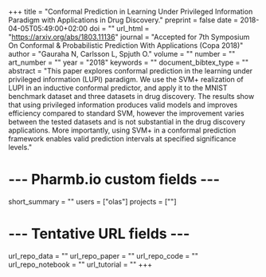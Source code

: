 +++
title = "Conformal Prediction in Learning Under Privileged Information Paradigm with Applications in Drug Discovery."
preprint = false
date = 2018-04-05T05:49:00+02:00
doi = ""
url_html = "https://arxiv.org/abs/1803.11136"
journal = "Accepted for 7th Symposium On Conformal & Probabilistic Prediction With Applications (Copa 2018)"
author = "Gauraha N, Carlsson L, Spjuth O."
volume = ""
number = ""
art_number = ""
year = "2018"
keywords = ""
document_bibtex_type = ""
abstract = "This paper explores conformal prediction in the learning under privileged information (LUPI) paradigm. We use the SVM+ realization of LUPI in an inductive conformal predictor, and apply it to the MNIST benchmark dataset and three datasets in drug discovery. The results show that using privileged information produces valid models and improves efficiency compared to standard SVM, however the improvement varies between the tested datasets and is not substantial in the drug discovery applications. More importantly, using SVM+ in a conformal prediction framework enables valid prediction intervals at specified significance levels."
# --- Pharmb.io custom fields ---
short_summary = ""
users = ["olas"]
projects = [""]
# --- Tentative URL fields ---
url_repo_data = ""
url_repo_paper = ""
url_repo_code = ""
url_repo_notebook = ""
url_tutorial = ""
+++
